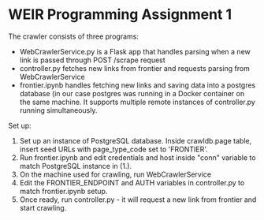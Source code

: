 # WEIR Programming Assignment 1

The crawler consists of three programs:

 - WebCrawlerService.py is a Flask app that handles parsing when a new link is passed through POST /scrape request
 - controller.py fetches new links from frontier and requests parsing from WebCrawlerService
 - frontier.ipynb handles fetching new links and saving data into a postgres database (in our case postgres was running in a Docker container on the same machine. It supports multiple remote instances of controller.py running simultaneously.
 
 Set up:
 
 1. Set up an instance of PostgreSQL database. Inside crawldb.page table, insert seed URLs with page_type_code set to 'FRONTIER'.
 2. Run frontier.ipynb and edit credentials and host inside "conn" variable to match PostgreSQL instance in (1.).
 3. On the machine used for crawling, run WebCrawlerService
 4. Edit the FRONTIER_ENDPOINT and AUTH variables in controller.py to match frontier.ipynb setup.
 5. Once ready, run controller.py - it will request a new link from frontier and start crawling.
